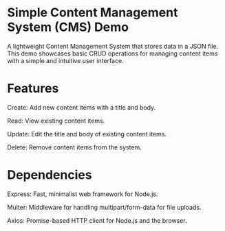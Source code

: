 # Simple Content Management System (CMS) Demo

A lightweight Content Management System that stores data in a JSON file. This demo showcases basic CRUD operations for managing content items with a simple and intuitive user interface.

# Features

Create: Add new content items with a title and body.

Read: View existing content items.

Update: Edit the title and body of existing content items.

Delete: Remove content items from the system.

# Dependencies

Express: Fast, minimalist web framework for Node.js.

Multer: Middleware for handling multipart/form-data for file uploads.

Axios: Promise-based HTTP client for Node.js and the browser.
